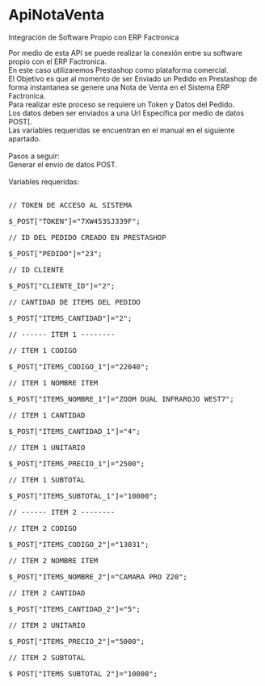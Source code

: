 # ApiNotaVenta
Integración de Software Propio con ERP Factronica

Por medio de esta API se puede realizar la conexión entre su software propio con el ERP Factronica.
<br>En este caso utilizaremos Prestashop como plataforma comercial.
<br>El Objetivo es que al momento de ser Enviado un Pedido en Prestashop de forma instantanea se genere una Nota de Venta en el Sistema ERP Factronica.
<br>Para realizar este proceso se requiere un Token y Datos del Pedido.
<br>Los datos deben ser enviados a una Url Especifica por medio de datos POST[.
<br>Las variables requeridas se encuentran en el manual en el siguiente apartado.
<br>
<br>Pasos a seguir:
<br>Generar el envio de datos POST.
<br>
<br>Variables requeridas:
<pre>
<BR>// TOKEN DE ACCESO AL SISTEMA
<br>$_POST["TOKEN"]="7XW453SJ339F";
<BR>// ID DEL PEDIDO CREADO EN PRESTASHOP
<br>$_POST["PEDIDO"]="23";
<BR>// ID CLIENTE
<br>$_POST["CLIENTE_ID"]="2";
<BR>// CANTIDAD DE ITEMS DEL PEDIDO
<br>$_POST["ITEMS_CANTIDAD"]="2";
<BR>// ------ ITEM 1 --------
<BR>// ITEM 1 CODIGO
<br>$_POST["ITEMS_CODIGO_1"]="22040";
<BR>// ITEM 1 NOMBRE ITEM
<br>$_POST["ITEMS_NOMBRE_1"]="ZOOM DUAL INFRAROJO WEST7";
<BR>// ITEM 1 CANTIDAD
<br>$_POST["ITEMS_CANTIDAD_1"]="4";
<BR>// ITEM 1 UNITARIO
<br>$_POST["ITEMS_PRECIO_1"]="2500";
<BR>// ITEM 1 SUBTOTAL
<br>$_POST["ITEMS_SUBTOTAL_1"]="10000";
<BR>// ------ ITEM 2 --------
<BR>// ITEM 2 CODIGO
<br>$_POST["ITEMS_CODIGO_2"]="13031";
<BR>// ITEM 2 NOMBRE ITEM
<br>$_POST["ITEMS_NOMBRE_2"]="CAMARA PRO Z20";
<BR>// ITEM 2 CANTIDAD
<br>$_POST["ITEMS_CANTIDAD_2"]="5";
<BR>// ITEM 2 UNITARIO
<br>$_POST["ITEMS_PRECIO_2"]="5000";
<BR>// ITEM 2 SUBTOTAL
<br>$_POST["ITEMS_SUBTOTAL_2"]="10000";
</pre>


